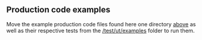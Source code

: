 ## Production code examples
Move the example production code files found here one directory [above](../) as well as their respective tests from the [/test/ut/examples](../../test/ut/examples/) folder to run them.
